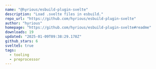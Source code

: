 ```yaml
---
name: "@hyrious/esbuild-plugin-svelte"
description: "Load .svelte files in esbuild."
repo_url: "https://github.com/hyrious/esbuild-plugin-svelte"
author: "hyrious"
homepage: "https://github.com/hyrious/esbuild-plugin-svelte#readme"
downloads: 19
updated: "2025-01-09T09:38:29.178Z"
github_stars: 6
svelte5: true
tags: 
  - tooling
  - preprocessor
---
```

